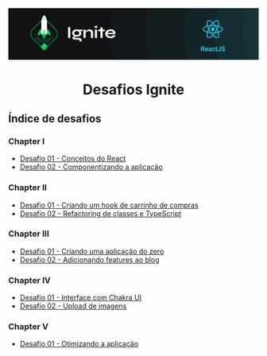 <img alt="ignite-reactjs" title="ignite-reactjs" src=".github/cover-reactjs.png">

<h1 align="center">
  Desafios Ignite
</h1>

## Índice de desafios

### Chapter I

- [Desafio 01 - Conceitos do React](https://github.com/vinniciusgomes/bootcamp-ignite/tree/master/reactjs/challenges/chapter-I-desafio-01-conceitos-do-react)
- [Desafio 02 - Componentizando a aplicação](https://github.com/vinniciusgomes/bootcamp-ignite/tree/master/reactjs/challenges/chapter-I-desafio-02-componentizando-a-aplicacao)

### Chapter II

- [Desafio 01 - Criando um hook de carrinho de compras](https://github.com/vinniciusgomes/bootcamp-ignite/tree/master/reactjs/challenges/chapter-II-desafio-01-criando-um-hook-de-carrinho-de-compras)
- [Desafio 02 - Refactoring de classes e TypeScript](https://github.com/vinniciusgomes/bootcamp-ignite/tree/master/reactjs/challenges/chapter-II-desafio-02-refactoring-classes-ts)

### Chapter III

- [Desafio 01 - Criando uma aplicação do zero](https://github.com/vinniciusgomes/bootcamp-ignite/tree/master/reactjs/challenges/chapter-III-desafio-01-criando-um-projeto-do-zero)
- [Desafio 02 - Adicionando features ao blog](https://github.com/vinniciusgomes/bootcamp-ignite/tree/master/reactjs/challenges/chapter-III-desafio-02-adicionando-features-ao-blog)

### Chapter IV

- [Desafio 01 - Interface com Chakra UI](https://github.com/vinniciusgomes/bootcamp-ignite/tree/master/reactjs/challenges/chapter-IV-desafio-01-interface-com-chakra-ui)
- [Desafio 02 - Upload de imagens](https://github.com/vinniciusgomes/bootcamp-ignite/tree/master/reactjs/challenges/chapter-IV-desafio-02-upload-de-imagens)

### Chapter V

- [Desafio 01 - Otimizando a aplicação](https://github.com/vinniciusgomes/bootcamp-ignite/tree/master/reactjs/challenges/chapter-V-desafio-01-otimizando-a-aplicacao)

